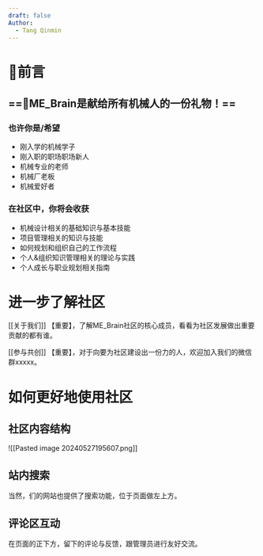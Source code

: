 ```yaml
---
draft: false
Author:
  - Tang Qinmin
---
```

# 🎈前言 

## ==🎁ME_Brain是献给所有机械人的一份礼物！==

### 也许你是/希望
- 刚入学的机械学子
- 刚入职的职场职场新人
- 机械专业的老师
- 机械厂老板
- 机械爱好者


### 在社区中，你将会收获
- 机械设计相关的基础知识与基本技能 
- 项目管理相关的知识与技能
- 如何规划和组织自己的工作流程
- 个人&组织知识管理相关的理论与实践
- 个人成长与职业规划相关指南

# 进一步了解社区

[[关于我们]]  【重要】，了解ME_Brain社区的核心成员，看看为社区发展做出重要贡献的都有谁。

[[参与共创]]  【重要】，对于向要为社区建设出一份力的人，欢迎加入我们的微信群xxxxx。

# 如何更好地使用社区

## 社区内容结构

![[Pasted image 20240527195607.png]]

## 站内搜索
当然，们的网站也提供了搜索功能，位于页面做左上方。

## 评论区互动
在页面的正下方，留下的评论与反馈，跟管理员进行友好交流。
